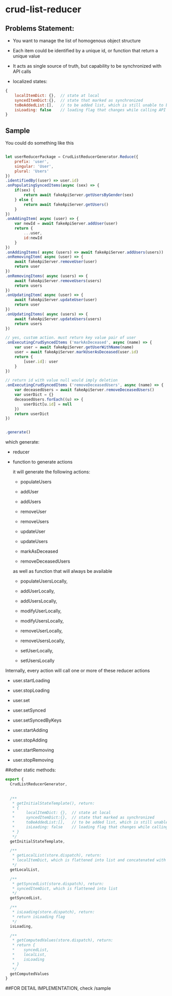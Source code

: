 # crud-list-reducer

## Problems Statement: 

* You want to manage the list of homogenous object structure

* Each item could be identified by a unique id, or function that return a unique value 

* It acts as single source of truth, but capability to be synchronized with API calls

* localized states:

```js
{
    localItemDict: {},  // state at local
    syncedItemDict:{},  // state that marked as synchronized
    toBeAddedList:[],   // to be added list, which is still unable to be keyed into dictionary/map
    isLoading: false    // loading flag that changes while calling API
}
```


## Sample

You could do something like this

```js

let userReducerPackage = CrudListReducerGenerator.Reduce({
    prefix: 'user',
    singular: 'User',
    plural: 'Users'
})
.identifiedBy((user) => user.id)
.onPopulatingSyncedItems(async (sex) => {
    if(sex) {
        return await fakeApiServer.getUsersByGender(sex)
    } else {
        return await fakeApiServer.getUsers()
    }
})
.onAddingItem( async (user) => {
    var newId = await fakeApiServer.addUser(user)
    return {
        ...user,
        id:newId
    }
})
.onAddingItems( async (users) => await fakeApiServer.addUsers(users))
.onRemovingItem( async (user) => {
    await fakeApiServer.removeUser(user)
    return user
})
.onRemovingItems( async (users) => {
    await fakeApiServer.removeUsers(users)
    return users
})
.onUpdatingItem( async (user) => {
    await fakeApiServer.updateUser(user)
    return user
})
.onUpdatingItems( async (users) => {
    await fakeApiServer.updateUsers(users)
    return users
})

// yes, custom action. must return key value pair of user
.onExecutingCrudSyncedItems ('markAsDeceased', async (name) => {
    var user = await fakeApiServer.getUserWithName(name)
    user = await fakeApiServer.markUserAsDeceased(user.id)
    return {
        [user.id]: user
    }
})

// return id with value null would imply deletion
.onExecutingCrudSyncedItems ('removeDeceasedUsers', async (name) => {
    var deceasedUsers = await fakeApiServer.removeDeceasedUsers()
    var userDict = {}
    deceasedUsers.forEach((u) => {
        userDict[u.id] = null
    })
    return userDict
})


.generate()

```

which generate:

* reducer

* function to generate actions

     it will generate the following actions:
     
     * populateUsers
     
     * addUser
     
     * addUsers
     
     * removeUser
     
     * removeUsers
     
     * updateUser
     
     * updateUsers
     
     * markAsDeceased
     
     * removeDeceasedUsers

     as well as function that will always be available
 
     *  populateUsersLocally,
     
     *  addUserLocally,
     
     *  addUsersLocally,
     
     *  modifyUserLocally,
     
     *  modifyUsersLocally,
     
     *  removeUserLocally,
     
     *  removeUsersLocally,
     
     *  setUserLocally,
     
     *  setUsersLocally

Internally, every action will call one or more of these reducer actions

* user.startLoading

* user.stopLoading

* user.set

* user.setSynced

* user.setSyncedByKeys

* user.startAdding

* user.stopAdding

* user.startRemoving

* user.stopRemoving


##other static methods:

```js
export {
  CrudListReducerGenerator,
  
  
  /**
   * getInitialStateTemplate(), return:
   * {
   *     localItemDict: {},  // state at local
   *     syncedItemDict:{},  // state that marked as synchronized
   *     toBeAddedList:[],   // to be added list, which is still unable to be keyed into dictionary/map
   *     isLoading: false    // loading flag that changes while calling API
   * }
   */
  getInitialStateTemplate,

  /**
   * getLocalList(store.dispatch), return:
   * localItemDict, which is flattened into list and concatenated with toBeAddedList
   */
  getLocalList,

  /**
   * getSyncedList(store.dispatch), return:
   * syncedItemDict, which is flattened into list
   */
  getSyncedList,

  /**
   * isLoading(store.dispatch), return:
   * return isLoading flag
   */  
  isLoading,

  /**
   * getComputedValues(store.dispatch), return:
   * return {
   *    syncedList,
   *    localList,
   *    isLoading
   * }
   */  
  getComputedValues
}
```


##FOR DETAIL IMPLEMENTATION, check /sample